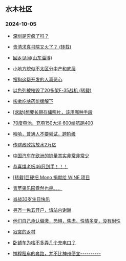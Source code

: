 ## 水木社区 
### 2024-10-05

+ [深圳是穷疯了吗？](https://www.newsmth.net/nForum/article/AutoWorld/1944926433)

+ [贵清求真书院又火了？ (转载)](https://www.newsmth.net/nForum/article/QingJiao/890174)

+ [回乡见闻(山东淄博)](https://www.newsmth.net/nForum/article/OurEstate/3103902)

+ [小地方貌似不太区分中产和底层](https://www.newsmth.net/nForum/article/FamilyLife/1766870177)

+ [搜狗这帮开发的人真恶心](https://www.newsmth.net/nForum/article/NewSoftware/282269)

+ [以色列被摧毁了20多架F-35战机 (转载)](https://www.newsmth.net/nForum/article/Aero/468384)

+ [咳嗽吃啥药能缓解下](https://www.newsmth.net/nForum/article/CouponsLife/4504376)

+ [[求助]想要长期存储照片，该用哪种手段](https://www.newsmth.net/nForum/article/Hardware/4931873)

+ [70度电池，充电150大洋  600续航跑400](https://www.newsmth.net/nForum/article/GreenAuto/1683566)

+ [哈哈，普通人不要尝试，跨阶级](https://www.newsmth.net/nForum/article/Love/6310336)

+ [传财政政策放水2万亿](https://www.newsmth.net/nForum/article/OurEstate/3105499)

+ [中国汽车在欧洲的销量其实非常非常少](https://www.newsmth.net/nForum/article/GreenAuto/1683912)

+ [恭喜煤老板46冠到手！！！](https://www.newsmth.net/nForum/article/WorldSoccer/18100390)

+ [[转载]巨硬把 Mono 捐献给 WINE 项目](https://www.newsmth.net/nForum/article/Programming/216813)

+ [青苹果乐园竟然也是。。。](https://www.newsmth.net/nForum/article/JapaneseCulture/162758)

+ [肖战33岁生日快乐](https://www.newsmth.net/nForum/article/XiaoZhan/22245)

+ [寻万一免五开户，请站内谢谢](https://www.newsmth.net/nForum/article/Stock/10579884)

+ [他们自己承认偏激，恐惧，焦虑，性情多变，没有耐性](https://www.newsmth.net/nForum/article/FamilyLife/1766870998)

+ [寂寞的乡村](https://www.newsmth.net/nForum/article/FamilyLife/1766870506)

+ [卧铺车为啥不多弄几个充电口？](https://www.newsmth.net/nForum/article/Railway/1184748)

+ [携程租车的套路，并不比神州便宜----------](https://www.newsmth.net/nForum/article/AutoTravel/13663495)

